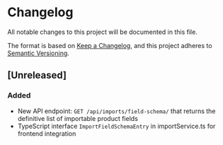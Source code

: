 # Changelog

All notable changes to this project will be documented in this file.

The format is based on [Keep a Changelog](https://keepachangelog.com/en/1.0.0/),
and this project adheres to [Semantic Versioning](https://semver.org/spec/v2.0.0.html).

## [Unreleased]

### Added

- New API endpoint: `GET /api/imports/field-schema/` that returns the definitive list of importable product fields
- TypeScript interface `ImportFieldSchemaEntry` in importService.ts for frontend integration 